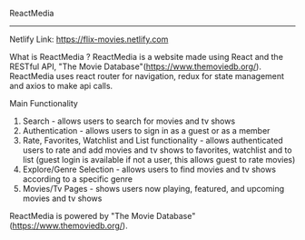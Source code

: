 ReactMedia
________________

Netlify Link: https://flix-movies.netlify.com

What is ReactMedia ?
ReactMedia is a website made using React and the RESTful API, "The Movie Database"(https://www.themoviedb.org/). ReactMedia uses react router for navigation, redux for state management and axios to make api calls.

Main Functionality

1. Search - allows users to search for movies and tv shows
2. Authentication - allows users to sign in as a guest or as a member
3. Rate, Favorites, Watchlist and List functionality - allows authenticated users to rate and add movies and tv shows to favorites, watchlist and to list (guest login is available if not a user, this allows guest to rate movies)
3. Explore/Genre Selection - allows users to find movies and tv shows according to a specific genre
4. Movies/Tv Pages - shows users now playing, featured, and upcoming movies and tv shows

ReactMedia is powered by "The Movie Database" (https://www.themoviedb.org/).

